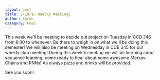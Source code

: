 ```yaml
---
layout: post
title: 2/10/16 Weelky Meetings
author: Sarah
category: Feed
---
```


This week we'll be meeting to decide out project on Tuesday in CCB 346 from 6:00 to whenever. Be there to weigh in on what we'll be doing this semester! We will also be meeting on Wednesday in CCB 345 for our weekly club meeting! During this week's meeting we will be learning about sequence learning. come ready to hear about some awesome Markov Chains and RNNs! As always pizza and drinks will be provided.

See you soon!
